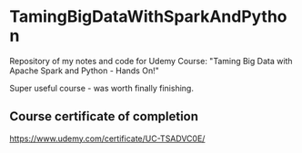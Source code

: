 # TamingBigDataWithSparkAndPython
Repository of my notes and code for Udemy Course: "Taming Big Data with Apache Spark and Python - Hands On!"

Super useful course - was worth finally finishing.

## Course certificate of completion
https://www.udemy.com/certificate/UC-TSADVC0E/
